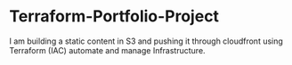 # Terraform-Portfolio-Project
I am building a static content in S3 and pushing it through cloudfront using Terraform (IAC) automate and manage Infrastructure.
